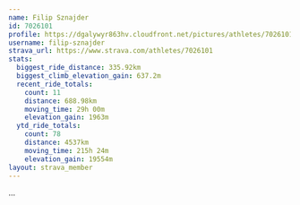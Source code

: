 ```yaml
---
name: Filip Sznajder
id: 7026101
profile: https://dgalywyr863hv.cloudfront.net/pictures/athletes/7026101/2123836/17/large.jpg
username: filip-sznajder
strava_url: https://www.strava.com/athletes/7026101
stats:
  biggest_ride_distance: 335.92km
  biggest_climb_elevation_gain: 637.2m
  recent_ride_totals:
    count: 11
    distance: 688.98km
    moving_time: 29h 00m
    elevation_gain: 1963m
  ytd_ride_totals:
    count: 78
    distance: 4537km
    moving_time: 215h 24m
    elevation_gain: 19554m
layout: strava_member
--- 
```

...
